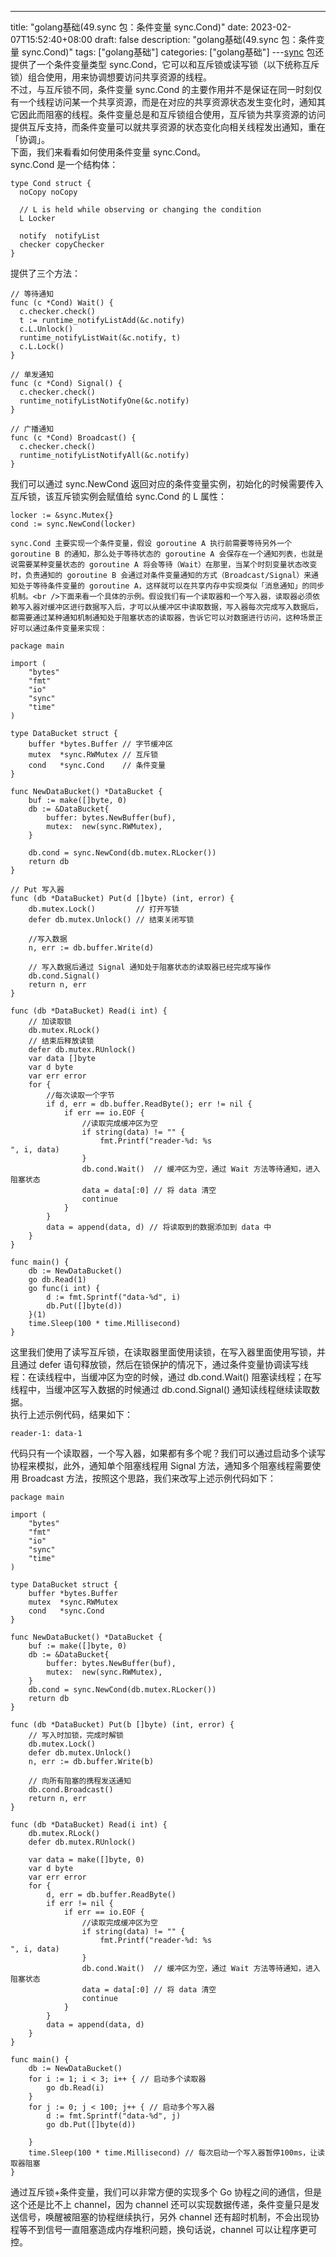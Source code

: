 --- 
 title: "golang基础(49.sync 包：条件变量 sync.Cond)" 
 date: 2023-02-07T15:52:40+08:00 
 draft: false 
 description: "golang基础(49.sync 包：条件变量 sync.Cond)" 
 tags: ["golang基础"] 
 categories: ["golang基础"] 
---[sync](https://golang.org/pkg/sync/) 包还提供了一个条件变量类型 sync.Cond，它可以和互斥锁或读写锁（以下统称互斥锁）组合使用，用来协调想要访问共享资源的线程。<br />不过，与互斥锁不同，条件变量 sync.Cond 的主要作用并不是保证在同一时刻仅有一个线程访问某一个共享资源，而是在对应的共享资源状态发生变化时，通知其它因此而阻塞的线程。条件变量总是和互斥锁组合使用，互斥锁为共享资源的访问提供互斥支持，而条件变量可以就共享资源的状态变化向相关线程发出通知，重在「协调」。<br />下面，我们来看看如何使用条件变量 sync.Cond。<br />sync.Cond 是一个结构体：
```
type Cond struct {
  noCopy noCopy

  // L is held while observing or changing the condition
  L Locker

  notify  notifyList
  checker copyChecker
}
```
提供了三个方法：
```
// 等待通知
func (c *Cond) Wait() {
  c.checker.check()
  t := runtime_notifyListAdd(&c.notify)
  c.L.Unlock()
  runtime_notifyListWait(&c.notify, t)
  c.L.Lock()  
}

// 单发通知
func (c *Cond) Signal() {
  c.checker.check()
  runtime_notifyListNotifyOne(&c.notify)  
}

// 广播通知
func (c *Cond) Broadcast() {
  c.checker.check()
  runtime_notifyListNotifyAll(&c.notify)  
}
```
我们可以通过 sync.NewCond 返回对应的条件变量实例，初始化的时候需要传入互斥锁，该互斥锁实例会赋值给 sync.Cond 的 L 属性：
```
locker := &sync.Mutex{}
cond := sync.NewCond(locker)
```
	sync.Cond 主要实现一个条件变量，假设 goroutine A 执行前需要等待另外一个 goroutine B 的通知，那么处于等待状态的 goroutine A 会保存在一个通知列表，也就是说需要某种变量状态的 goroutine A 将会等待（Wait）在那里，当某个时刻变量状态改变时，负责通知的 goroutine B 会通过对条件变量通知的方式（Broadcast/Signal）来通知处于等待条件变量的 goroutine A，这样就可以在共享内存中实现类似「消息通知」的同步机制。<br />下面来看一个具体的示例。假设我们有一个读取器和一个写入器，读取器必须依赖写入器对缓冲区进行数据写入后，才可以从缓冲区中读取数据，写入器每次完成写入数据后，都需要通过某种通知机制通知处于阻塞状态的读取器，告诉它可以对数据进行访问，这种场景正好可以通过条件变量来实现：
```
package main

import (
	"bytes"
	"fmt"
	"io"
	"sync"
	"time"
)

type DataBucket struct {
	buffer *bytes.Buffer // 字节缓冲区
	mutex  *sync.RWMutex // 互斥锁
	cond   *sync.Cond    // 条件变量
}

func NewDataBucket() *DataBucket {
	buf := make([]byte, 0)
	db := &DataBucket{
		buffer: bytes.NewBuffer(buf),
		mutex:  new(sync.RWMutex),
	}

	db.cond = sync.NewCond(db.mutex.RLocker())
	return db
}

// Put 写入器
func (db *DataBucket) Put(d []byte) (int, error) {
	db.mutex.Lock()         // 打开写锁
	defer db.mutex.Unlock() // 结束关闭写锁

	//写入数据
	n, err := db.buffer.Write(d)

	// 写入数据后通过 Signal 通知处于阻塞状态的读取器已经完成写操作
	db.cond.Signal()
	return n, err
}

func (db *DataBucket) Read(i int) {
	// 加读取锁
	db.mutex.RLock()
	// 结束后释放读锁
	defer db.mutex.RUnlock()
	var data []byte
	var d byte
	var err error
	for {
		//每次读取一个字节
		if d, err = db.buffer.ReadByte(); err != nil {
			if err == io.EOF {
				//读取完成缓冲区为空
				if string(data) != "" {
					fmt.Printf("reader-%d: %s
", i, data)
				}
				db.cond.Wait()  // 缓冲区为空，通过 Wait 方法等待通知，进入阻塞状态
				data = data[:0] // 将 data 清空
				continue
			}
		}
		data = append(data, d) // 将读取到的数据添加到 data 中
	}
}

func main() {
	db := NewDataBucket()
	go db.Read(1)
	go func(i int) {
		d := fmt.Sprintf("data-%d", i)
		db.Put([]byte(d))
	}(1)
	time.Sleep(100 * time.Millisecond)
}

```
这里我们使用了读写互斥锁，在读取器里面使用读锁，在写入器里面使用写锁，并且通过 defer 语句释放锁，然后在锁保护的情况下，通过条件变量协调读写线程：在读线程中，当缓冲区为空的时候，通过 db.cond.Wait() 阻塞读线程；在写线程中，当缓冲区写入数据的时候通过 db.cond.Signal() 通知读线程继续读取数据。<br />执行上述示例代码，结果如下：
```
reader-1: data-1
```

代码只有一个读取器，一个写入器，如果都有多个呢？我们可以通过启动多个读写协程来模拟，此外，通知单个阻塞线程用 Signal 方法，通知多个阻塞线程需要使用 Broadcast 方法，按照这个思路，我们来改写上述示例代码如下：
```
package main

import (
	"bytes"
	"fmt"
	"io"
	"sync"
	"time"
)

type DataBucket struct {
	buffer *bytes.Buffer
	mutex  *sync.RWMutex
	cond   *sync.Cond
}

func NewDataBucket() *DataBucket {
	buf := make([]byte, 0)
	db := &DataBucket{
		buffer: bytes.NewBuffer(buf),
		mutex:  new(sync.RWMutex),
	}
	db.cond = sync.NewCond(db.mutex.RLocker())
	return db
}

func (db *DataBucket) Put(b []byte) (int, error) {
	// 写入时加锁，完成时解锁
	db.mutex.Lock()
	defer db.mutex.Unlock()
	n, err := db.buffer.Write(b)

	// 向所有阻塞的携程发送通知
	db.cond.Broadcast()
	return n, err
}

func (db *DataBucket) Read(i int) {
	db.mutex.RLock()
	defer db.mutex.RUnlock()

	var data = make([]byte, 0)
	var d byte
	var err error
	for {
		d, err = db.buffer.ReadByte()
		if err != nil {
			if err == io.EOF {
				//读取完成缓冲区为空
				if string(data) != "" {
					fmt.Printf("reader-%d: %s 
", i, data)
				}
				db.cond.Wait()  // 缓冲区为空，通过 Wait 方法等待通知，进入阻塞状态
				data = data[:0] // 将 data 清空
				continue
			}
		}
		data = append(data, d)
	}
}

func main() {
	db := NewDataBucket()
	for i := 1; i < 3; i++ { // 启动多个读取器
		go db.Read(i)
	}
	for j := 0; j < 100; j++ { // 启动多个写入器
		d := fmt.Sprintf("data-%d", j)
		go db.Put([]byte(d))

	}
	time.Sleep(100 * time.Millisecond) // 每次启动一个写入器暂停100ms，让读取器阻塞
}

```
通过互斥锁+条件变量，我们可以非常方便的实现多个 Go 协程之间的通信，但是这个还是比不上 channel，因为 channel 还可以实现数据传递，条件变量只是发送信号，唤醒被阻塞的协程继续执行，另外 channel 还有超时机制，不会出现协程等不到信号一直阻塞造成内存堆积问题，换句话说，channel 可以让程序更可控。
